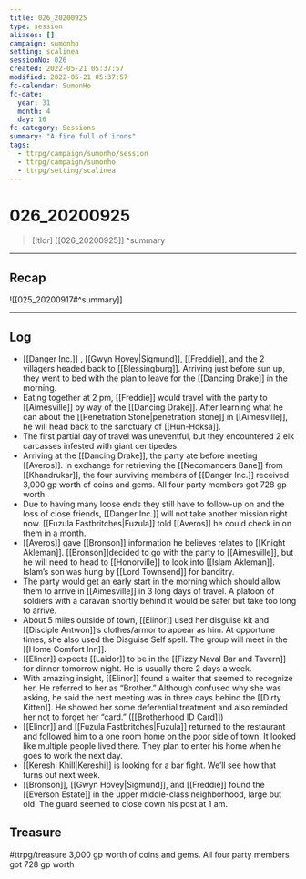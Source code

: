 ```yaml
---
title: 026_20200925
type: session
aliases: []
campaign: sumonho
setting: scalinea
sessionNo: 026
created: 2022-05-21 05:37:57
modified: 2022-05-21 05:37:57
fc-calendar: SumonHo
fc-date:
  year: 31
  month: 4
  day: 16
fc-category: Sessions
summary: "A fire full of irons"
tags:
  - ttrpg/campaign/sumonho/session
  - ttrpg/campaign/sumonho
  - ttrpg/setting/scalinea
---
```


# 026_20200925

 > [!tldr] [[026_20200925]]
>  ^summary
---

## Recap

![[025_20200917#^summary]]

---

## Log


- [[Danger Inc.]] , [[Gwyn Hovey|Sigmund]], [[Freddie]], and the 2 villagers headed back to [[Blessingburg]]. Arriving just before sun up, they went to bed with the plan to leave for the [[Dancing Drake]] in the morning.
- Eating together at 2 pm, [[Freddie]] would travel with the party to [[Aimesville]] by way of the [[Dancing Drake]]. After learning what he can about the [[Penetration Stone|penetration stone]] in [[Aimesville]], he will head back to the sanctuary of [[Hun-Hoksa]].
- The first partial day of travel was uneventful, but they encountered 2 elk carcasses infested with giant centipedes.
- Arriving at the [[Dancing Drake]], the party ate before meeting [[Averos]]. In exchange for retrieving the [[Necomancers Bane]] from [[Khandrukar]], the four surviving members of [[Danger Inc.]]  received 3,000 gp worth of coins and gems. All four party members got 728 gp worth.
- Due to having many loose ends they still have to follow-up on and the loss of close friends, [[Danger Inc.]]  will not take another mission right now. [[Fuzula Fastbritches|Fuzula]] told [[Averos]] he could check in on them in a month.
- [[Averos]] gave [[Bronson]] information he believes relates to [[Knight Akleman]]. [[Bronson]]decided to go with the party to [[Aimesville]], but he will need to head to [[Honorville]] to look into [[Islam Akleman]]. Islam’s son was hung by [[Lord Townsend]] for banditry.
- The party would get an early start in the morning which should allow them to arrive in [[Aimesville]] in 3 long days of travel. A platoon of soldiers with a caravan shortly behind it would be safer but take too long to arrive.
- About 5 miles outside of town, [[Elinor]] used her disguise kit and [[Disciple Antwon]]’s clothes/armor to appear as him. At opportune times, she also used the Disguise Self spell. The group will meet in the [[Home Comfort Inn]].
- [[Elinor]] expects [[Laidor]] to be in the [[Fizzy Naval Bar and Tavern]] for dinner tomorrow night. He is usually there 2 days a week.
- With amazing insight, [[Elinor]] found a waiter that seemed to recognize her. He referred to her as “Brother.” Although confused why she was asking, he said the next meeting was in three days behind the [[Dirty Kitten]]. He showed her some deferential treatment and also reminded her not to forget her “card.” ([[Brotherhood ID Card]])
- [[Elinor]] and [[Fuzula Fastbritches|Fuzula]] returned to the restaurant and followed him to a one room home on the poor side of town. It looked like multiple people lived there. They plan to enter his home when he goes to work the next day.
- [[Kereshi Khill|Kereshi]] is looking for a bar fight. We’ll see how that turns out next week.  
- [[Bronson]], [[Gwyn Hovey|Sigmund]], and [[Freddie]] found the [[Everson Estate]] in the upper middle-class neighborhood, large but old. The guard seemed to close down his post at 1 am.

## Treasure

#ttrpg/treasure 3,000 gp worth of coins and gems. All four party members got 728 gp worth
